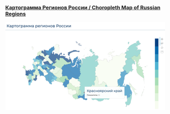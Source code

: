 ### [Картограмма Регионов России / Choropleth Map of Russian Regions](https://mapper-app-2020.herokuapp.com/)
![alt text](https://github.com/annakuchko/map-app/blob/main/russian_regs_map_sample.png)
